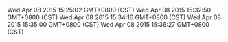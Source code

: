Wed Apr 08 2015 15:25:02 GMT+0800 (CST)
Wed Apr 08 2015 15:32:50 GMT+0800 (CST)
Wed Apr 08 2015 15:34:16 GMT+0800 (CST)
Wed Apr 08 2015 15:35:00 GMT+0800 (CST)
Wed Apr 08 2015 15:36:27 GMT+0800 (CST)
